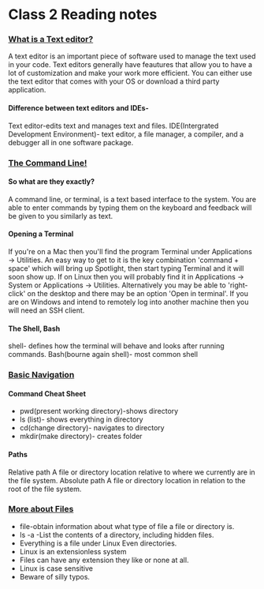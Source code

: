 # Class 2 Reading notes

### [What is a Text editor?](https://codefellows.github.io/code-102-guide/curriculum/class-02/Choosing-A-Text-Editor--The-Older-Coder.pdf)

A text editor is an important piece of software used to manage the text used in your code. Text editors generally have feautures that allow you to have a lot of customization and make your work more efficient. You can either use the text editor that comes with your OS or download a third party application.

#### Difference between text editors and IDEs-

Text editor-edits text and manages text and files.
IDE(Intergrated Development Environment)- text editor, a file manager, a compiler, and a debugger all in one software package.

### [The Command Line!](https://ryanstutorials.net/linuxtutorial/commandline.php)

#### So what are they exactly?

A command line, or terminal, is a text based interface to the system. You are able to enter commands by typing them on the keyboard and feedback will be given to you similarly as text.

#### Opening a Terminal

If you're on a Mac then you'll find the program Terminal under Applications -> Utilities. An easy way to get to it is the key combination 'command + space' which will bring up Spotlight, then start typing Terminal and it will soon show up.
If on Linux then you will probably find it in Applications -> System or Applications -> Utilities. Alternatively you may be able to 'right-click' on the desktop and there may be an option 'Open in terminal'.
If you are on Windows and intend to remotely log into another machine then you will need an SSH client.

#### The Shell, Bash

shell- defines how the terminal will behave and looks after running commands.
Bash(bourne again shell)- most common shell

### [Basic Navigation](https://ryanstutorials.net/linuxtutorial/navigation.php)

#### Command Cheat Sheet

- pwd(present working directory)-shows directory
- ls (list)- shows everything in directory
- cd(change directory)- navigates to directory
- mkdir(make directory)- creates folder

#### Paths

Relative path
A file or directory location relative to where we currently are in the file system.
Absolute path
A file or directory location in relation to the root of the file system.

### [More about Files](https://ryanstutorials.net/linuxtutorial/aboutfiles.php)

- file-obtain information about what type of file a file or directory is.
- ls -a -List the contents of a directory, including hidden files.
- Everything is a file under Linux Even directories.
- Linux is an extensionless system
- Files can have any extension they like or none at all.
- Linux is case sensitive
- Beware of silly typos.
